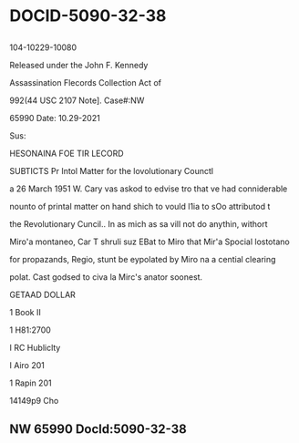 # DOCID-5090-32-38

##
104-10229-10080

Released under the John F. Kennedy

Assassination Flecords Collection Act of

992(44 USC 2107 Note]. Case#:NW

65990 Date: 10.29-2021

Sus:

HESONAINA FOE TIR LECORD

SUBTICTS Pr Intol Matter for the lovolutionary Counctl

a 26 March 1951 W. Cary vas askod to edvise tro that ve had conniderable

nounto of printal matter on hand shich to vould l1ia to sOo attributod t

the Revolutionary Cuncil.. In as mich as sa vill not do anythin, withort

Miro'a montaneo, Car T shruli suz EBat to Miro that Mir'a Spocial lostotano

for propazands, Regio, stunt be eypolated by Miro na a cential clearing

polat. Cast godsed to civa la Mirc's anator soonest.

GETAAD DOLLAR

1 Book II

1 H81:2700

I RC Hubliclty

I Airo 201

1 Rapin 201

14149p9 Cho

NW 65990 Docld:5090-32-38
---

